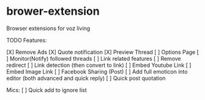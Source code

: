 # brower-extension
Browser extensions for voz living

TODO Features:

[X] Remove Ads
[X] Quote notification
[X] Preview Thread
[ ] Options Page
[ ] Monitor(Notify) followed threads
[ ] Link related features
[ ]   Remove redirect
[ ]   Link detection (then convert to link)
[ ]   Embed Youtube Link
[ ]   Embed Image Link
[ ] Facebook Sharing (Post)
[ ] Add full emoticon into editor (both advanced and quick reply)
[ ] Quick post quotation

Mics:
[ ] Quick add to ignore list

